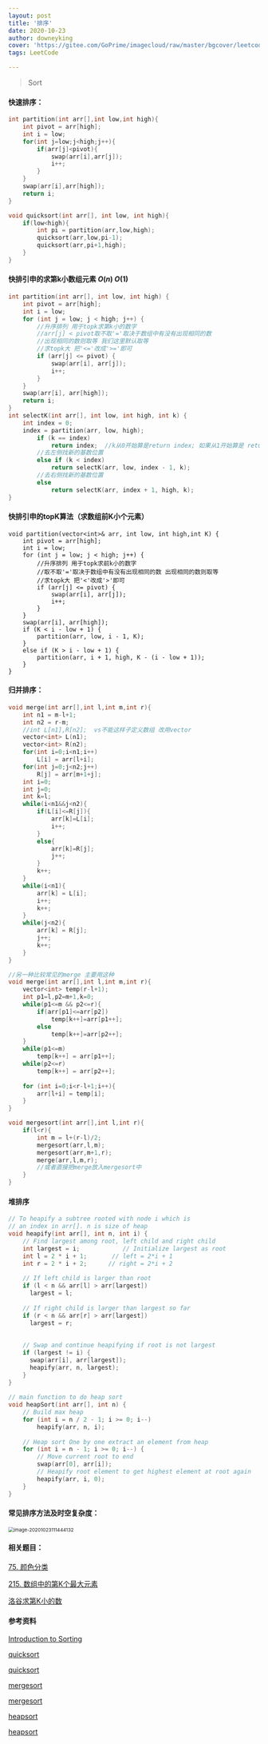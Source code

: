 ```yaml
---
layout: post
title: '排序'
date: 2020-10-23
author: downeyking
cover: 'https://gitee.com/GoPrime/imagecloud/raw/master/bgcover/leetcode.jpg'
tags: LeetCode

---
```


> Sort



#### 快速排序：

```c++
int partition(int arr[],int low,int high){
	int pivot = arr[high];
	int i = low;
	for(int j=low;j<high;j++){
		if(arr[j]<pivot){
			swap(arr[i],arr[j]);
			i++;
		}
	}
	swap(arr[i],arr[high]);
	return i;
}

void quicksort(int arr[], int low, int high){
	if(low<high){
		int pi = partition(arr,low,high);
		quicksort(arr,low,pi-1);
		quicksort(arr,pi+1,high);
	}
}
```

#### 快排引申的求第k小数组元素  $O(n)$    $O(1)$ 

```c++
int partition(int arr[], int low, int high) {
	int pivot = arr[high];
	int i = low;
	for (int j = low; j < high; j++) {
		//升序排列 用于topk求第k小的数字
        //arr[j] < pivot取不取'='取决于数组中有没有出现相同的数 
        //出现相同的数则取等 我们这里默认取等
        //求topk大 把'<='改成'>='即可
		if (arr[j] <= pivot) {
			swap(arr[i], arr[j]);
			i++;
		}
	}
	swap(arr[i], arr[high]);
	return i;
}
int selectK(int arr[], int low, int high, int k) {
	int index = 0;
	index = partition(arr, low, high);
		if (k == index)    
			return index;  //k从0开始算是return index; 如果从1开始算是 return index-1;
    	//去左侧找新的基数位置
		else if (k < index)
			return selectK(arr, low, index - 1, k);
    	//去右侧找新的基数位置
		else
			return selectK(arr, index + 1, high, k);
}
```

#### 快排引申的topK算法（求数组前K小个元素）

```
void partition(vector<int>& arr, int low, int high,int K) {
	int pivot = arr[high];
	int i = low;
	for (int j = low; j < high; j++) {
		//升序排列 用于topk求前k小的数字   
		//取不取'='取决于数组中有没有出现相同的数 出现相同的数则取等
		//求topk大 把'<'改成'>'即可
		if (arr[j] <= pivot) {
			swap(arr[i], arr[j]);
			i++;
		}
	}
	swap(arr[i], arr[high]);
	if (K < i - low + 1) {
		partition(arr, low, i - 1, K);
	}
	else if (K > i - low + 1) {
		partition(arr, i + 1, high, K - (i - low + 1));
	}
}
```



#### 归并排序：

```c++
void merge(int arr[],int l,int m,int r){
	int n1 = m-l+1;
	int n2 = r-m;
	//int L[n1],R[n2];  vs不能这样子定义数组 改用vector
    vector<int> L(n1);
	vector<int> R(n2);
	for(int i=0;i<n1;i++)
		L[i] = arr[l+i];
	for(int j=0;j<n2;j++)
		R[j] = arr[m+1+j];
	int i=0;
	int j=0;
	int k=l;
	while(i<n1&&j<n2){
		if(L[i]<=R[j]){
			arr[k]=L[i];
			i++;
		}
		else{
			arr[k]=R[j];
			j++;
		}
		k++;
	}
	while(i<n1){
		arr[k] = L[i];
		i++;
		k++;
	}
	while(j<n2){
		arr[k] = R[j];
		j++;
		k++;
	}
}

//另一种比较常见的merge 主要用这种
void merge(int arr[],int l,int m,int r){
	vector<int> temp(r-l+1);
	int p1=l,p2=m+1,k=0;
	while(p1<=m && p2<=r){
		if(arr[p1]<=arr[p2])
        	temp[k++]=arr[p1++];
        else
            temp[k++]=arr[p2++];
	}
	while(p1<=m)
		temp[k++] = arr[p1++];
	while(p2<=r)
		temp[k++] = arr[p2++];
 
	for (int i=0;i<r-l+1;i++){
		arr[l+i] = temp[i];
	}
}

void mergesort(int arr[],int l,int r){
	if(l<r){
		int m = l+(r-l)/2;
		mergesort(arr,l,m);
		mergesort(arr,m+1,r);
		merge(arr,l,m,r);
        //或者直接把merge放入mergesort中
	}
}
```

#### 堆排序

```c++
// To heapify a subtree rooted with node i which is 
// an index in arr[]. n is size of heap 
void heapify(int arr[], int n, int i) {
    // Find largest among root, left child and right child
    int largest = i;            // Initialize largest as root
    int l = 2 * i + 1;       // left = 2*i + 1
    int r = 2 * i + 2;      // right = 2*i + 2
    
    // If left child is larger than root
    if (l < n && arr[l] > arr[largest])
      largest = l;
  
  	// If right child is larger than largest so far
    if (r < n && arr[r] > arr[largest])
      largest = r;
  
  	
    // Swap and continue heapifying if root is not largest
    if (largest != i) {
      swap(arr[i], arr[largest]);
      heapify(arr, n, largest);
    }
}
  
// main function to do heap sort
void heapSort(int arr[], int n) {
  	// Build max heap
    for (int i = n / 2 - 1; i >= 0; i--)
      	heapify(arr, n, i);
  
    // Heap sort One by one extract an element from heap
    for (int i = n - 1; i >= 0; i--) {
    	// Move current root to end
      	swap(arr[0], arr[i]);
      	// Heapify root element to get highest element at root again
      	heapify(arr, i, 0);
    }
}
```



#### 常见排序方法及时空复杂度：

<img src="https://gitee.com/GoPrime/imagecloud/raw/master/img/image-20201023111444132.png" alt="image-20201023111444132" style="zoom:67%;" />

#### **相关题目：**

[75. 颜色分类](https://leetcode-cn.com/problems/sort-colors/)

[215. 数组中的第K个最大元素](https://leetcode-cn.com/problems/kth-largest-element-in-an-array/)

[洛谷求第K小的数](https://www.luogu.com.cn/problem/P1923)

#### 参考资料

[Introduction to Sorting](https://www.studytonight.com/data-structures/introduction-to-sorting)

[quicksort](https://www.geeksforgeeks.org/quick-sort/)

[quicksort](https://www.programiz.com/dsa/quick-sort)

[mergesort](https://www.geeksforgeeks.org/merge-sort/)

[mergesort](https://www.programiz.com/dsa/merge-sort)

[heapsort](https://www.geeksforgeeks.org/heap-sort/)

[heapsort](https://www.programiz.com/dsa/heap-sort)